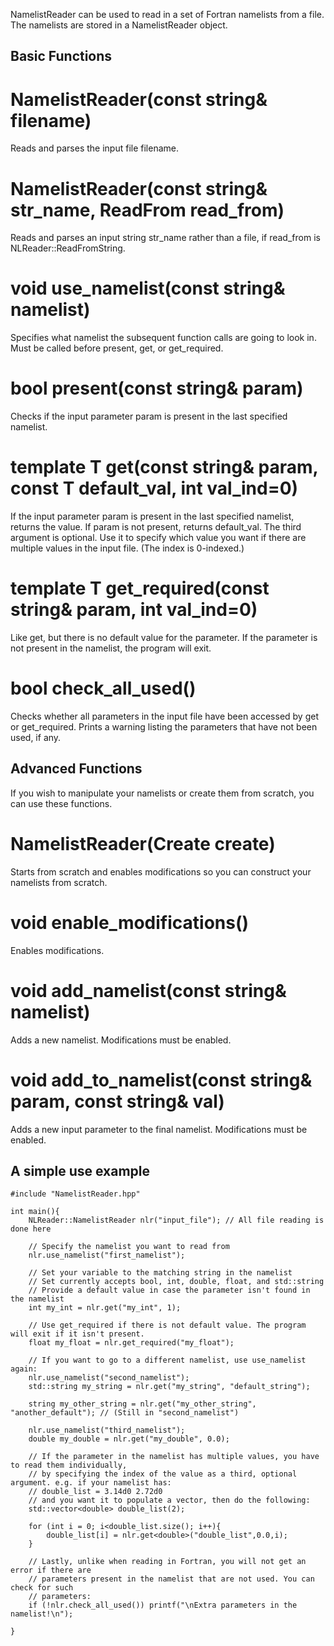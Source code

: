 NamelistReader can be used to read in a set of Fortran namelists from a file. The namelists are stored in a NamelistReader object.

## Basic Functions

# NamelistReader(const string& filename)

Reads and parses the input file filename.

# NamelistReader(const string& str_name, ReadFrom read_from)

Reads and parses an input string str_name rather than a file, if read_from is NLReader::ReadFromString.

# void use_namelist(const string& namelist)

Specifies what namelist the subsequent function calls are going to look in. Must be called before present, get, or get_required.

# bool present(const string& param)

Checks if the input parameter param is present in the last specified namelist.

# template <typename T> T get(const string& param, const T default_val, int val_ind=0)

If the input parameter param is present in the last specified namelist, returns the value.
If param is not present, returns default_val.
The third argument is optional. Use it to specify which value you want if there are multiple values in the input file. (The index is 0-indexed.)

# template <typename T> T get_required(const string& param, int val_ind=0)

Like get, but there is no default value for the parameter. If the parameter is not present in the namelist, the program will exit.

# bool check_all_used()

Checks whether all parameters in the input file have been accessed by get or get_required. Prints a warning listing the parameters that have not been used, if any.

## Advanced Functions

If you wish to manipulate your namelists or create them from scratch, you can use these functions.

# NamelistReader(Create create)

Starts from scratch and enables modifications so you can construct your namelists from scratch.

# void enable_modifications()

Enables modifications.

# void add_namelist(const string& namelist)

Adds a new namelist. Modifications must be enabled.

# void add_to_namelist(const string& param, const string& val)

Adds a new input parameter to the final namelist. Modifications must be enabled.

## A simple use example

```
#include "NamelistReader.hpp"
  
int main(){
    NLReader::NamelistReader nlr("input_file"); // All file reading is done here

    // Specify the namelist you want to read from
    nlr.use_namelist("first_namelist");

    // Set your variable to the matching string in the namelist
    // Set currently accepts bool, int, double, float, and std::string
    // Provide a default value in case the parameter isn't found in the namelist
    int my_int = nlr.get("my_int", 1);

    // Use get_required if there is not default value. The program will exit if it isn't present.
    float my_float = nlr.get_required("my_float");

    // If you want to go to a different namelist, use use_namelist again:
    nlr.use_namelist("second_namelist");
    std::string my_string = nlr.get("my_string", "default_string");

    string my_other_string = nlr.get("my_other_string", "another_default"); // (Still in "second_namelist")

    nlr.use_namelist("third_namelist");
    double my_double = nlr.get("my_double", 0.0);

    // If the parameter in the namelist has multiple values, you have to read them individually,
    // by specifying the index of the value as a third, optional argument. e.g. if your namelist has:
    // double_list = 3.14d0 2.72d0
    // and you want it to populate a vector, then do the following:
    std::vector<double> double_list(2);

    for (int i = 0; i<double_list.size(); i++){
        double_list[i] = nlr.get<double>("double_list",0.0,i);
    }

    // Lastly, unlike when reading in Fortran, you will not get an error if there are
    // parameters present in the namelist that are not used. You can check for such
    // parameters:
    if (!nlr.check_all_used()) printf("\nExtra parameters in the namelist!\n");
    
}
```
